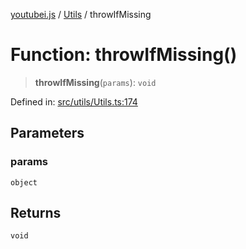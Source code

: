 [youtubei.js](../../../../README.md) / [Utils](../README.md) / throwIfMissing

# Function: throwIfMissing()

> **throwIfMissing**(`params`): `void`

Defined in: [src/utils/Utils.ts:174](https://github.com/LuanRT/YouTube.js/blob/0733f60b57877f6b8b87dfd5cc6195b5085f5c09/src/utils/Utils.ts#L174)

## Parameters

### params

`object`

## Returns

`void`

